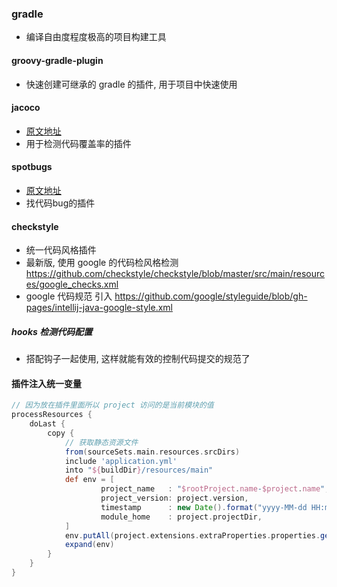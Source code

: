 ### gradle
* 编译自由度程度极高的项目构建工具

#### groovy-gradle-plugin
* 快速创建可继承的 gradle 的插件, 用于项目中快速使用

#### jacoco
* [原文地址](https://docs.gradle.org/current/userguide/jacoco_plugin.html#ex-define-dependencies-between-code-coverage-reports-and-test-execution)
* 用于检测代码覆盖率的插件

#### spotbugs
* [原文地址](https://docs.gradle.org/current/samples/sample_incubating_publishing_convention_plugins.html#applying_an_external_plugin_in_convention_plugin)
* 找代码bug的插件


#### checkstyle
* 统一代码风格插件
* 最新版, 使用 google 的代码检风格检测 https://github.com/checkstyle/checkstyle/blob/master/src/main/resources/google_checks.xml
* google 代码规范 引入 https://github.com/google/styleguide/blob/gh-pages/intellij-java-google-style.xml

##### hooks 检测代码配置
* 搭配钩子一起使用, 这样就能有效的控制代码提交的规范了


#### 插件注入统一变量
```groovy
// 因为放在插件里面所以 project 访问的是当前模块的值
processResources {
    doLast {
        copy {
            // 获取静态资源文件
            from(sourceSets.main.resources.srcDirs)
            include 'application.yml'
            into "${buildDir}/resources/main"
            def env = [
                    project_name   : "$rootProject.name-$project.name",
                    project_version: project.version,
                    timestamp      : new Date().format("yyyy-MM-dd HH:mm:ss"),
                    module_home    : project.projectDir,
            ]
            env.putAll(project.extensions.extraProperties.properties.get('module_env'))
            expand(env)
        }
    }
}
```